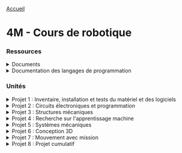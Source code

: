 [Accueil](./index.md)

# 4M - Cours de robotique

<div class='tile-box'>

<div markdown='1'>

### Ressources

<details><summary>Documents</summary>

<div markdown='1'>

- <a href="https://docs.google.com/document/d/1y17romWgOPcvhSh9MgJROtPkUOQNkaMrkGqBu2A_q9w/view" target="_blank">Traduction de pages web vers le français</a>
- <a href="https://docs.google.com/document/d/10qXbG6t7gSBiXH1rWh8tamR85JPlqGgy0t4OaY0Sv2M/view" target="_blank">Gabarit : Journal du processus de design et d'ingénierie</a>
- <a href="https://docs.google.com/spreadsheets/d/1iY3OSkaLLjLcSvK5xwhQi8q6bvDzHqnTcUQaFn-dW34/view" target="_blank">Grille d'évaluation pour les projets d'ingénierie</a>

</div>

</details>

<details><summary>Documentation des langages de programmation</summary>

<div markdown='1'>

- <a href="https://docs.arduino.cc/built-in-examples/" target="_blank">Arduino</a>
- <a href="https://docs.platformio.org/en/latest/ide/vscode.html" target="_blank">PlatformIO</a>
- <a href="https://docs.pixycam.com/wiki/doku.php?id=wiki:v2:start" target="_blank">Pixy2</a>
- <a href="https://learn.parallax.com/tutorials/robot/shield-bot/robotics-board-education-shield-arduino" target="_blank">Parallax</a>

</div>

</details>

</div>

<div markdown='1'>

### Unités

<details><summary>Projet 1 : Inventaire, installation et tests du matériel et des logiciels</summary>

<div markdown='1'>

- Activité diagnostic : construction libre avec LEGO EV3 -> créer quelque chose qui bouge (joints, roues, etc.)
- [Activité 2 : inventaire, installation et tests pour la trousse Arduino ShieldBot de Parallax](./p1-4m_act2.md)
- [📚 Notes : définitions de base en robotique](https://docs.google.com/document/d/1kr3UCqRWHvq4YeXPHUDKIzhNah-CdPPylHcNMfpNCUc/view)

</div>

</details>

<details><summary>Projet 2 : Circuits électroniques et programmation</summary>

<div markdown='1'>

- [Activité 1 : tutoriel de démarrage avec les environnements de développement pour Arduino](./p2-4m_act1.md)
- [📚 Notes : revue de la programmation de base](./p2-4m_notes_prog.md)
- [📚 Notes : revue des composants de base en électronique](./p2-3m_notes_composants.md)
- [Activité 2 : boutons-poussoirs et temps de réponse](./p2-4m_act2.md)
- [Activité 3 : circuits pour des moteurs - courant continu, servomoteur, moteur pas-à-pas](./p2-4m_act3.md)
  - [Introduction aux servomoteurs](./p2-4m_act3_servo.md)
- 📚 Notes : circuits classiques pour des moteurs
- [Activité 4 : indicateur de distance](./p2-4m_act4.md)

<blockquote markdown="1">

Plus d'informations et de tutoriels sur :

- <a href="https://zestedesavoir.com/tutoriels/686/arduino-premiers-pas-en-informatique-embarquee/" target="_blank">le site Zeste du Savoir</a> (tutoriels en ligne avec une liste de lecture sur Youtube)
- <a href="https://arduino.developpez.com/tutoriels/arduino-a-l-ecole/" target="_blank">le cours d'Arduino pour l'école sur Développez.com</a> (tutoriels en ligne)
- <a href="https://docs.arduino.cc/built-in-examples/" target="_blank">le site d'Arduino</a> (tutoriels en ligne en anglais)
- <a href="https://www.elegoo.com/pages/download" target="_blank">le site d'Elegoo > STEM Kits (Robotics, Arduino)</a> (téléchargement ZIP incluant des bibliothèques de code pour les différents composants) 
- <a href="https://www.manualslib.com/manual/1810234/Uctronics-Ultimate-Starter-Kit-For-Arduino.html" target="_blank">le manuel pour la trousse de démarrage d'UCTronics</a> (manuel en ligne)

</blockquote>

</div>

</details>

<details><summary>Projet 3 : Structures mécaniques</summary>

<div markdown='1'>

- [Activité 1 : boxeur mécanique](./p3-4m_act1.md)
- [📚 Notes : cames et mécanismes à barres](./p3-4m_notes.md)
- [Activité 2 : robot trépied ou quadrupède sauteur](./p3-4m_act2.md)

</div>

</details>

<details><summary>Projet 4 : Recherche sur l'apprentissage machine</summary>

- 📚 Notes : histoire de l'apprentissage machine
- Activité 1 : recherche sur les domaines d'avenir en apprentissage machine

</details>

<details><summary>Projet 5 : Systèmes mécaniques</summary>

- [Activité 1 : tourelle universelle](./p5-4m_act1.md)
- [📚 Notes : degres de liberté](./p5-4m_notes.md)
- [Activité 2 : bras robotique avec pince](./p5-4m_act2.md)

</details>

<details><summary>Projet 6 : Conception 3D</summary>

<div markdown='1'>

- Activité 1 : introduction à OnShape - un domino
- Activité 2 : défi de conception paramétrique

</div>

</details>

<details><summary>Projet 7 : Mouvement avec mission</summary>

<div markdown='1'>

> Pour vous rafraîchir la mémoire, consultez aussi les notes sur la programmation de base pour Arduino dans le [projet 2](./p2-4m_notes_prog.md).

- [Activité 1 : robot à entraînement différentiel](./p7-4m_act1.md)
- [📚 Notes : créer ses propres bibliothèques Arduino](./p7-4m_notes-lib.md)
- [📚 Notes : plusieurs tâches en séquence - la machine à états finis](./p7-4m_notes-fsm.md)
- [📚 Notes : plusieurs tâches en parallèle (la multi-tâche) - synchroniser avec millis()](./p7-4m_notes-multi.md)
- [Activité 2 : capteurs](./p7-4m_act2.md)
- Activité 3 : utiliser la caméra Pixy2 pour se stationner


> Plus de projets et de tutoriels sur le <a href="https://learn.parallax.com/tutorials/robot/shield-bot/robotics-board-education-shield-arduino" target="_blank">site de Parallax</a> : navigation infrarouge, navigation par ultrasons, etc.

> Plus de projets avec la caméra Pixy2 : utiliser les exemples disponibles quand la bibliothèque `pixy2` est installée pour votre projet; voir la documentation pour le <a href="https://docs.pixycam.com/wiki/doku.php?id=wiki:v2:line_tracking" target="_blank">mode de suivi de ligne</a> ou pour <a href="http://docs.pixycam.com/wiki/doku.php?id=wiki:v2:pan_tilt_demo" target="_blank">l'opération d'une tourelle universelle</a>.

</div>

</details>

<details><summary>Projet 8 : Projet cumulatif</summary>

<div markdown='1'>

Il y a un projet cumulatif pour ce cours. Voir les détails dans Google Classroom de votre groupe.

</div>

</details>

</div>

</div>